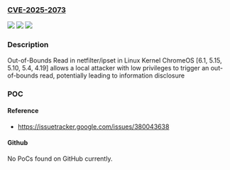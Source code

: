 ### [CVE-2025-2073](https://cve.mitre.org/cgi-bin/cvename.cgi?name=CVE-2025-2073)
![](https://img.shields.io/static/v1?label=Product&message=ChromeOS&color=blue)
![](https://img.shields.io/static/v1?label=Version&message=Kernal%20version%206.1%2C%205.15.%205.10%2C%204.19%0AchromeOS%20version%2016093.103.0%20&color=brightgreen)
![](https://img.shields.io/static/v1?label=Vulnerability&message=Out-of-Bounds%20Read&color=brightgreen)

### Description

Out-of-Bounds Read in netfilter/ipset in Linux Kernel ChromeOS [6.1, 5.15, 5.10, 5.4, 4.19] allows a local attacker with low privileges to trigger an out-of-bounds read, potentially leading to information disclosure

### POC

#### Reference
- https://issuetracker.google.com/issues/380043638

#### Github
No PoCs found on GitHub currently.

